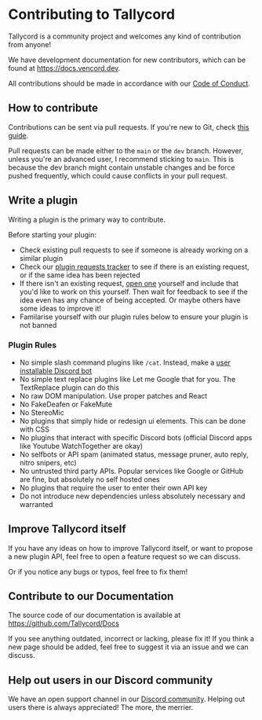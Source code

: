 # Contributing to Tallycord

Tallycord is a community project and welcomes any kind of contribution from anyone!

We have development documentation for new contributors, which can be found at <https://docs.vencord.dev>.

All contributions should be made in accordance with our [Code of Conduct](./CODE_OF_CONDUCT.md).

## How to contribute

Contributions can be sent via pull requests. If you're new to Git, check [this guide](https://opensource.com/article/19/7/create-pull-request-github).

Pull requests can be made either to the `main` or the `dev` branch. However, unless you're an advanced user, I recommend sticking to `main`. This is because the dev branch might contain unstable changes and be force pushed frequently, which could cause conflicts in your pull request.

## Write a plugin

Writing a plugin is the primary way to contribute.

Before starting your plugin:

-   Check existing pull requests to see if someone is already working on a similar plugin
-   Check our [plugin requests tracker](https://github.com/Tallycord/plugin-requests/issues) to see if there is an existing request, or if the same idea has been rejected
-   If there isn't an existing request, [open one](https://github.com/Tallycord/plugin-requests/issues/new?assignees=&labels=&projects=&template=request.yml) yourself
    and include that you'd like to work on this yourself. Then wait for feedback to see if the idea even has any chance of being accepted. Or maybe others have some ideas to improve it!
-   Familarise yourself with our plugin rules below to ensure your plugin is not banned

### Plugin Rules

-   No simple slash command plugins like `/cat`. Instead, make a [user installable Discord bot](https://discord.com/developers/docs/change-log#userinstallable-apps-preview)
-   No simple text replace plugins like Let me Google that for you. The TextReplace plugin can do this
-   No raw DOM manipulation. Use proper patches and React
-   No FakeDeafen or FakeMute
-   No StereoMic
-   No plugins that simply hide or redesign ui elements. This can be done with CSS
-   No plugins that interact with specific Discord bots (official Discord apps like Youtube WatchTogether are okay)
-   No selfbots or API spam (animated status, message pruner, auto reply, nitro snipers, etc)
-   No untrusted third party APIs. Popular services like Google or GitHub are fine, but absolutely no self hosted ones
-   No plugins that require the user to enter their own API key
-   Do not introduce new dependencies unless absolutely necessary and warranted

## Improve Tallycord itself

If you have any ideas on how to improve Tallycord itself, or want to propose a new plugin API, feel free to open a feature request so we can discuss.

Or if you notice any bugs or typos, feel free to fix them!

## Contribute to our Documentation

The source code of our documentation is available at <https://github.com/Tallycord/Docs>

If you see anything outdated, incorrect or lacking, please fix it!
If you think a new page should be added, feel free to suggest it via an issue and we can discuss.

## Help out users in our Discord community

We have an open support channel in our [Discord community](https://vencord.dev/discord).
Helping out users there is always appreciated! The more, the merrier.
